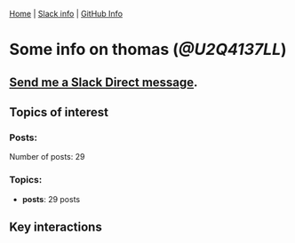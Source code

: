 [Home](https://kelu124.github.io/echommunity/) | [Slack info](https://kelu124.github.io/echommunity/) | [GitHub Info](https://kelu124.github.io/echommunity/github.html)

# Some info on __thomas__ (_@U2Q4137LL_)


## [Send me a Slack Direct message](https://echopen.slack.com/messages/@thomas/).

## Topics of interest

### Posts: 

Number of posts: 29

### Topics:

* __posts__: 29 posts

## Key interactions 

